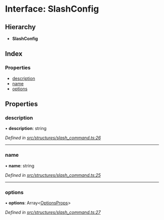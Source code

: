 # Interface: SlashConfig

## Hierarchy

* **SlashConfig**

## Index

### Properties

* [description](_structures_slash_command_.slashconfig.md#description)
* [name](_structures_slash_command_.slashconfig.md#name)
* [options](_structures_slash_command_.slashconfig.md#options)

## Properties

### description

•  **description**: string

*Defined in [src/structures/slash_command.ts:26](https://github.com/ourcord/ourcord/blob/175a597/src/structures/slash_command.ts#L26)*

___

### name

•  **name**: string

*Defined in [src/structures/slash_command.ts:25](https://github.com/ourcord/ourcord/blob/175a597/src/structures/slash_command.ts#L25)*

___

### options

•  **options**: Array<[OptionsProps](_structures_slash_command_.optionsprops.md)\>

*Defined in [src/structures/slash_command.ts:27](https://github.com/ourcord/ourcord/blob/175a597/src/structures/slash_command.ts#L27)*
